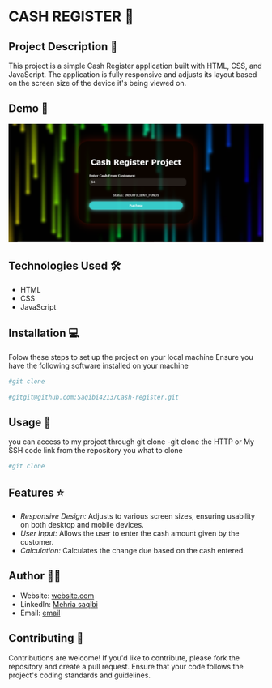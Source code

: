 # CASH REGISTER 🚀

## Project Description 📝

This project is a simple Cash Register application built with HTML, CSS, and JavaScript. The application is fully responsive and adjusts its layout based on the screen size of the device it's being viewed on.

## Demo 📸


![Demo](./cash%20reg.png)

## Technologies Used 🛠️


- HTML
- CSS
- JavaScript

## Installation 💻


Folow these steps to set up the project on your local machine 
Ensure you have the following software installed on your machine

```bash
#git clone
```
```bash
#gitgit@github.com:Saqibi4213/Cash-register.git
```

## Usage 🎯


you can access to my project through git clone 
-git clone the HTTP or My SSH code link from the repository you what to clone 

```bash
#git clone
```

## Features ⭐

- *Responsive Design:* Adjusts to various screen sizes, ensuring usability on both desktop and mobile devices.
- *User Input:* Allows the user to enter the cash amount given by the customer.
- *Calculation:* Calculates the change due based on the cash entered.


## Author 👩‍💻
- Website: [website.com]( )
- LinkedIn: [Mehria saqibi](https://www.linkedin.com/in/mehria-saqibi-a386a41a1?utm_source=share&utm_campaign=share_via&utm_content=profile&utm_medium=android_app)
- Email: [email](mosawermh@gmail.com)

## Contributing 🤝

Contributions are welcome! If you'd like to contribute, please fork the repository and create a pull request. Ensure that your code follows the project's coding standards and guidelines.



